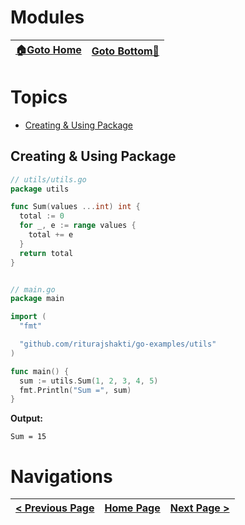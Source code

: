 # Modules

| [🏠Goto Home](../README.md) | [Goto Bottom🔻](#navigations) |
|---|---|

# Topics

- [Creating & Using Package](#creating--using-package)

## Creating & Using Package

```go
// utils/utils.go
package utils

func Sum(values ...int) int {
  total := 0
  for _, e := range values {
    total += e
  }
  return total
}


// main.go
package main

import (
  "fmt"

  "github.com/riturajshakti/go-examples/utils"
)

func main() {
  sum := utils.Sum(1, 2, 3, 4, 5)
  fmt.Println("Sum =", sum)
}
```

**Output:**

```
Sum = 15
```

# Navigations

| [< Previous Page](./concurrency.md) | [Home Page](../README.md) | [Next Page >](./oops.md) |
|---|---|---|
